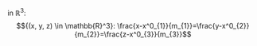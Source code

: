 in $\mathbb{R}^3$:
$${(x, y, z) \in \mathbb{R}^3}: \frac{x-x^0_{1}}{m_{1}}=\frac{y-x^0_{2}}{m_{2}}=\frac{z-x^0_{3}}{m_{3}}$$
